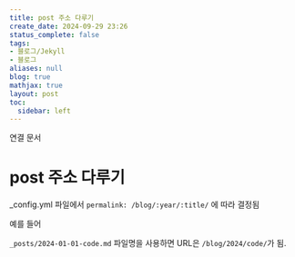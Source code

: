 ```yaml
---
title: post 주소 다루기
create_date: 2024-09-29 23:26
status_complete: false
tags:
- 블로그/Jekyll
- 블로그
aliases: null
blog: true
mathjax: true
layout: post
toc:
  sidebar: left
---
```

연결 문서


# post 주소 다루기

\_config.yml 파일에서 `permalink: /blog/:year/:title/` 에 따라 결정됨

예를 들어

`_posts/2024-01-01-code.md` 파일명을 사용하면 URL은 `/blog/2024/code/`가 됨.
